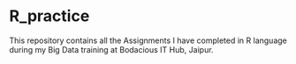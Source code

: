 # R_practice

This repository contains all the Assignments I have completed in R language during my Big Data training at Bodacious IT Hub, Jaipur.
